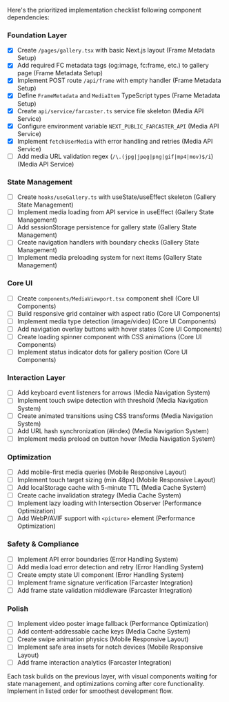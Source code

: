 Here's the prioritized implementation checklist following component dependencies:

### Foundation Layer
- [x] Create `/pages/gallery.tsx` with basic Next.js layout (Frame Metadata Setup)
- [x] Add required FC metadata tags (og:image, fc:frame, etc.) to gallery page (Frame Metadata Setup)
- [x] Implement POST route `/api/frame` with empty handler (Frame Metadata Setup)
- [x] Define `FrameMetadata` and `MediaItem` TypeScript types (Frame Metadata Setup)
- [x] Create `api/service/farcaster.ts` service file skeleton (Media API Service)
- [x] Configure environment variable `NEXT_PUBLIC_FARCASTER_API` (Media API Service)
- [x] Implement `fetchUserMedia` with error handling and retries (Media API Service)
- [ ] Add media URL validation regex (`/\.(jpg|jpeg|png|gif|mp4|mov)$/i`) (Media API Service)

### State Management
- [ ] Create `hooks/useGallery.ts` with useState/useEffect skeleton (Gallery State Management)
- [ ] Implement media loading from API service in useEffect (Gallery State Management)
- [ ] Add sessionStorage persistence for gallery state (Gallery State Management)
- [ ] Create navigation handlers with boundary checks (Gallery State Management)
- [ ] Implement media preloading system for next items (Gallery State Management)

### Core UI
- [ ] Create `components/MediaViewport.tsx` component shell (Core UI Components)
- [ ] Build responsive grid container with aspect ratio (Core UI Components)
- [ ] Implement media type detection (image/video) (Core UI Components)
- [ ] Add navigation overlay buttons with hover states (Core UI Components)
- [ ] Create loading spinner component with CSS animations (Core UI Components)
- [ ] Implement status indicator dots for gallery position (Core UI Components)

### Interaction Layer
- [ ] Add keyboard event listeners for arrows (Media Navigation System)
- [ ] Implement touch swipe detection with threshold (Media Navigation System)
- [ ] Create animated transitions using CSS transforms (Media Navigation System)
- [ ] Add URL hash synchronization (#index) (Media Navigation System)
- [ ] Implement media preload on button hover (Media Navigation System)

### Optimization
- [ ] Add mobile-first media queries (Mobile Responsive Layout)
- [ ] Implement touch target sizing (min 48px) (Mobile Responsive Layout)
- [ ] Add localStorage cache with 5-minute TTL (Media Cache System)
- [ ] Create cache invalidation strategy (Media Cache System)
- [ ] Implement lazy loading with Intersection Observer (Performance Optimization)
- [ ] Add WebP/AVIF support with `<picture>` element (Performance Optimization)

### Safety & Compliance
- [ ] Implement API error boundaries (Error Handling System)
- [ ] Add media load error detection and retry (Error Handling System)
- [ ] Create empty state UI component (Error Handling System)
- [ ] Implement frame signature verification (Farcaster Integration)
- [ ] Add frame state validation middleware (Farcaster Integration)

### Polish
- [ ] Implement video poster image fallback (Performance Optimization)
- [ ] Add content-addressable cache keys (Media Cache System)
- [ ] Create swipe animation physics (Mobile Responsive Layout)
- [ ] Implement safe area insets for notch devices (Mobile Responsive Layout)
- [ ] Add frame interaction analytics (Farcaster Integration)

Each task builds on the previous layer, with visual components waiting for state management, and optimizations coming after core functionality. Implement in listed order for smoothest development flow.
